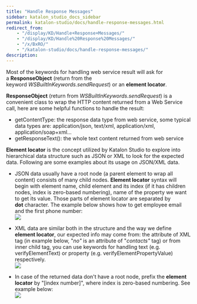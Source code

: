 ```yaml
---
title: "Handle Response Messages" 
sidebar: katalon_studio_docs_sidebar
permalink: katalon-studio/docs/handle-response-messages.html 
redirect_from:
    - "/display/KD/Handle+Response+Messages/"
    - "/display/KD/Handle%20Response%20Messages/"
    - "/x/BxRO/"
    - "/katalon-studio/docs/handle-response-messages/"
description: 
---
```

Most of the keywords for handling web service result will ask for a **ResponseObject** (return from the keyword _WSBuiltInKeywords.sendRequest_) or an **element locator**.

**ResponseObject** (return from _WSBuiltInKeywords.sendRequest_) is a convenient class to wrap the HTTP content returned from a Web Service call, here are some helpful functions to handle the result:

*   getContentType: the response data type from web service, some typical data types are: application/json, text/xml, application/xml, application/soap+xml…
*   getResponseText(): the whole text content returned from web service

**Element locator** is the concept utilized by Katalon Studio to explore into hierarchical data structure such as JSON or XML to look for the expected data. Following are some examples about its usage on JSON/XML data.

*   JSON data usually have a root node (a parent element to wrap all content) consists of many child nodes. **Element locator** syntax will begin with element name, child element and its index (if it has children nodes, index is zero-based numbering), name of the property we want to get its value. Those parts of element locator are separated by **dot** character. The example below shows how to get employee email and the first phone number:  
    ![](../../images/katalon-studio/docs/handle-response-messages/1.png)

*   XML data are similar both in the structure and the way we define **element locator**, our expected info may come from: the attribute of XML tag (in example below, "_no"_ is an attribute of "_contacts"_ tag) or from inner child tag, you can use keywords for handling text (e.g. verifyElementText) or property (e.g. verifyElementPropertyValue) respectively.  
    ![](../../images/katalon-studio/docs/handle-response-messages/2.png)

*   In case of the returned data don't have a root node, prefix the **element locator** by "\[index number\]", where index is zero-based numbering. See example below:  
    ![](../../images/katalon-studio/docs/handle-response-messages/3.png)